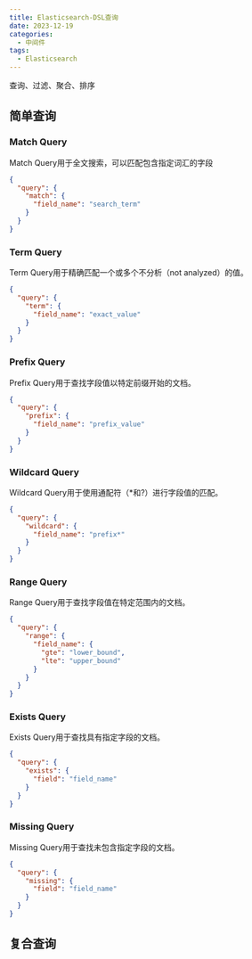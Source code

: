 ```yaml
---
title: Elasticsearch-DSL查询
date: 2023-12-19
categories:
  - 中间件
tags:
  - Elasticsearch
---
```



查询、过滤、聚合、排序

## 简单查询

### Match Query

Match Query用于全文搜索，可以匹配包含指定词汇的字段

```json
{
  "query": {
    "match": {
      "field_name": "search_term"
    }
  }
}
```

### Term Query

Term Query用于精确匹配一个或多个不分析（not analyzed）的值。

```json
{
  "query": {
    "term": {
      "field_name": "exact_value"
    }
  }
}
```

### Prefix Query

Prefix Query用于查找字段值以特定前缀开始的文档。

```json
{
  "query": {
    "prefix": {
      "field_name": "prefix_value"
    }
  }
}
```

### Wildcard Query

Wildcard Query用于使用通配符（*和?）进行字段值的匹配。

```json
{
  "query": {
    "wildcard": {
      "field_name": "prefix*"
    }
  }
}
```


### Range Query

Range Query用于查找字段值在特定范围内的文档。

```json
{
  "query": {
    "range": {
      "field_name": {
        "gte": "lower_bound",
        "lte": "upper_bound"
      }
    }
  }
}
```

### Exists Query

Exists Query用于查找具有指定字段的文档。

```json
{
  "query": {
    "exists": {
      "field": "field_name"
    }
  }
}
```

### Missing Query

Missing Query用于查找未包含指定字段的文档。

```json
{
  "query": {
    "missing": {
      "field": "field_name"
    }
  }
}
```


## 复合查询

